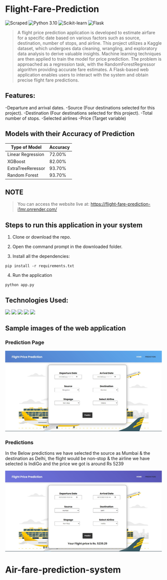# Flight-Fare-Prediction
![Scraped](https://img.shields.io/badge/Dataset-Web_sraping-blue.svg) ![Python 3.10](https://img.shields.io/badge/Python-3.10-brightgreen.svg) ![Scikit-learn](https://img.shields.io/badge/Library-Scikit_Learn-orange.svg) ![Flask](https://img.shields.io/badge/Framework-Flask-black.svg)

>A flight price prediction application is developed to estimate airfare for a specific date based on various factors such as source, destination, number of stops, and airline. This project utilizes a Kaggle dataset, which undergoes data cleaning, wrangling, and exploratory data analysis to derive valuable insights. Machine learning techniques are then applied to train the model for price prediction. The problem is approached as a regression task, with the RandomForestRegressor algorithm providing accurate fare estimates. A Flask-based web application enables users to interact with the system and obtain precise flight fare predictions.

## Features:

-Departure and arrival dates.
-Source (Four destinations selected for this project).
-Destination (Four destinations selected for this project).
-Total number of stops.
-Selected airlines
-Price (Target variable)

## Models with their Accuracy of Prediction

| Type of Model            | Accuracy |
| ------------------------ | -------- |
| Linear Regression        | 72.00%   |
| XGBoost                  | 82.00%   |
| ExtraTreeReressor        | 93.70%   |
| Random Forest            | 93.70%   |


## NOTE

> You can access the website live at: https://flight-fare-prediction-i1mr.onrender.com/ <br>

## Steps to run this application in your system

1. Clone or download the repo.
 
2. Open the command prompt in the downloaded folder.

3. Install all the dependencies:

```
pip install -r requirements.txt
```

4. Run the application

```
python app.py
```

## Technologies Used:

<img src="https://img.shields.io/badge/-Python-blue?style=for-the-badge"> <img src="https://img.shields.io/badge/-Jupyter Notebook-orange?style=for-the-badge"> <img src="https://img.shields.io/badge/-Pandas-purple?style=for-the-badge"> <img src="https://img.shields.io/badge/-Scikit_Learn-darkgreen?style=for-the-badge"> <img src="https://img.shields.io/badge/-Flask-black?style=for-the-badge"> 

## Sample images of the web application

### Prediction Page
<img src="img/predict page.jpg" alt="My cool logo"/>
<br>

### Predictions
In the Below predictions we have selected the source as Mumbai & the destination as Delhi, the flight would be non-stop & the airline we have selected is IndiGo and the price we got is around Rs 5239 
<br>

<img src="img/prediction.jpg" alt="My cool logo"/>
<br>

# Air-fare-prediction-system
